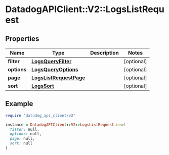 # DatadogAPIClient::V2::LogsListRequest

## Properties

| Name | Type | Description | Notes |
| ---- | ---- | ----------- | ----- |
| **filter** | [**LogsQueryFilter**](LogsQueryFilter.md) |  | [optional] |
| **options** | [**LogsQueryOptions**](LogsQueryOptions.md) |  | [optional] |
| **page** | [**LogsListRequestPage**](LogsListRequestPage.md) |  | [optional] |
| **sort** | [**LogsSort**](LogsSort.md) |  | [optional] |

## Example

```ruby
require 'datadog_api_client/v2'

instance = DatadogAPIClient::V2::LogsListRequest.new(
  filter: null,
  options: null,
  page: null,
  sort: null
)
```

